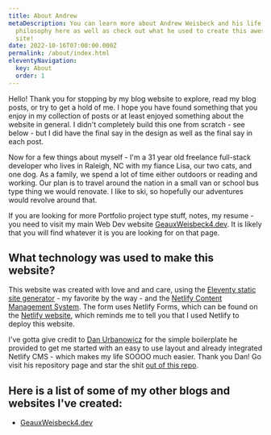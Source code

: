 ```yaml
---
title: About Andrew
metaDescription: You can learn more about Andrew Weisbeck and his life
  philosophy here as well as check out what he used to create this awesome blog
  site!
date: 2022-10-16T07:00:00.000Z
permalink: /about/index.html
eleventyNavigation:
  key: About
  order: 1
---
```

Hello! Thank you for stopping by my blog website to explore, read my blog posts, or try to get a hold of me. I hope you have found something that you enjoy in my collection of posts or at least enjoyed something about the website in general. I didn't completely build this one from scratch - see below - but I did have the final say in the design as well as the final say in each post.

Now for a few things about myself - I'm a 31 year old freelance full-stack developer who lives in Raleigh, NC with my fiance Lisa, our two cats, and one dog. As a family, we spend a lot of time either outdoors or reading and working. Our plan is to travel around the nation in a small van or school bus type thing we would renovate. I like to ski, so hopefully our adventures would revolve around that.

If you are looking for more Portfolio project type stuff, notes, my resume - you need to visit my main Web Dev website [GeauxWeisbeck4.dev](https://geauxweisbeck4.dev). It is likely that you will find whatever it is you are looking for on that page.

## What technology was used to make this website?

This website was created with love and and care, using the [Eleventy static site generator](https://www.11ty.dev) - my favorite by the way - and the [Netlify Content Management System](https://www.netlifycms.org). The form uses Netlify Forms, which can be found on the [Netlify website](https://www.netlify.com), which reminds me to tell you that I used Netlify to deploy this website.

I've gotta give credit to [Dan Urbanowicz](https://github.com/danurbanowicz/) for the simple boilerplate he provided to get me started with an easy to use layout and already integrated Netlify CMS - which makes my life SOOOO much easier. Thank you Dan! Go visit his repository page and star the shit [out of this repo](https://github.com/danurbanowicz/eleventy-netlify-boilerplate).

## H﻿ere is a list of some of my other blogs and websites I've created:

* [G﻿eauxWeisbeck4.dev](<https://G﻿eauxWeisbeck4.dev>)